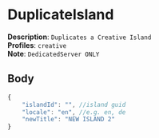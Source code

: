 # DuplicateIsland

**Description**: `Duplicates a Creative Island` \
**Profiles**: `creative` \
**Note**: `DedicatedServer ONLY`

## Body

```js
{
    "islandId": "", //island guid
    "locale": "en", //e.g. en, de
    "newTitle": "NEW ISLAND 2"
}
```
